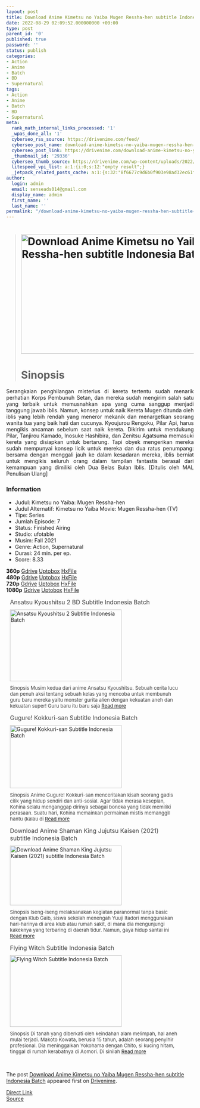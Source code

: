 ```yaml
---
layout: post
title: Download Anime Kimetsu no Yaiba Mugen Ressha-hen subtitle Indonesia Batch
date: 2022-08-29 02:09:52.000000000 +00:00
type: post
parent_id: '0'
published: true
password: ''
status: publish
categories:
- Action
- Anime
- Batch
- BD
- Supernatural
tags:
- Action
- Anime
- Batch
- BD
- Supernatural
meta:
  rank_math_internal_links_processed: '1'
  _wpas_done_all: '1'
  cyberseo_rss_source: https://drivenime.com/feed/
  cyberseo_post_name: download-anime-kimetsu-no-yaiba-mugen-ressha-hen-subtitle-indonesia-batch
  cyberseo_post_link: https://drivenime.com/download-anime-kimetsu-no-yaiba-mugen-ressha-hen-subtitle-indonesia-batch/
  _thumbnail_id: '29336'
  cyberseo_thumb_source: https://drivenime.com/wp-content/uploads/2022/08/Download-Anime-Kimetsu-no-Yaiba-Mugen-Ressha-hen-subtitle-Indonesia-Batch.jpg
  litespeed_vpi_list: a:1:{i:0;s:12:"empty result";}
  _jetpack_related_posts_cache: a:1:{s:32:"8f6677c9d6b0f903e98ad32ec61f8deb";a:2:{s:7:"expires";i:1662882898;s:7:"payload";a:0:{}}}
author:
  login: admin
  email: senseads014@gmail.com
  display_name: admin
  first_name: ''
  last_name: ''
permalink: "/download-anime-kimetsu-no-yaiba-mugen-ressha-hen-subtitle-indonesia-batch/"
---
```

<blockquote>
<h1><a href="https://drivenime.com/download-anime-kimetsu-no-yaiba-mugen-ressha-hen-subtitle-indonesia-batch/download-anime-kimetsu-no-yaiba-mugen-ressha-hen-subtitle-indonesia-batch/" rel="attachment wp-att-12792" data-wpel-link="internal"><img class="aligncenter size-full wp-image-12792" src="{{ site.baseurl }}/assets/2022/08/Download-Anime-Kimetsu-no-Yaiba-Mugen-Ressha-hen-subtitle-Indonesia-Batch.jpg" alt="Download Anime Kimetsu no Yaiba Mugen Ressha-hen subtitle Indonesia Batch" width="600" height="320" srcset="https://drivenime.com/wp-content/uploads/2022/08/Download-Anime-Kimetsu-no-Yaiba-Mugen-Ressha-hen-subtitle-Indonesia-Batch.jpg 600w, https://drivenime.com/wp-content/uploads/2022/08/Download-Anime-Kimetsu-no-Yaiba-Mugen-Ressha-hen-subtitle-Indonesia-Batch-300x160.jpg 300w" sizes="(max-width: 600px) 100vw, 600px" /></a></h1>
<h1 style="text-align: justify;">Sinopsis</h1>
</blockquote>
<p style="text-align: justify;">Serangkaian penghilangan misterius di kereta tertentu sudah menarik perhatian Korps Pembunuh Setan, dan mereka sudah mengirim salah satu yang terbaik untuk memusnahkan apa yang cuma sanggup menjadi tanggung jawab iblis. Namun, konsep untuk naik Kereta Mugen ditunda oleh iblis yang lebih rendah yang meneror mekanik dan menargetkan seorang wanita tua yang baik hati dan cucunya. Kyoujurou Rengoku, Pilar Api, harus mengikis ancaman sebelum saat naik kereta. Dikirim untuk mendukung Pilar, Tanjirou Kamado, Inosuke Hashibira, dan Zenitsu Agatsuma memasuki kereta yang disiapkan untuk bertarung. Tapi obyek mengerikan mereka sudah mempunyai konsep licik untuk mereka dan dua ratus penumpang: bersama dengan menggali jauh ke dalam kesadaran mereka, iblis berniat untuk mengikis seluruh orang dalam tampilan fantastis berasal dari kemampuan yang dimiliki oleh Dua Belas Bulan Iblis. [Ditulis oleh MAL Penulisan Ulang]</p>
<h3 style="text-align: justify;">Information</h3>
<ul style="text-align: justify;">
<li>Judul: Kimetsu no Yaiba: Mugen Ressha-hen</li>
<li>Judul Alternatif: Kimetsu no Yaiba Movie: Mugen Ressha-hen (TV)</li>
<li>Tipe: Series</li>
<li>Jumlah Episode: 7</li>
<li>Status: Finished Airing</li>
<li>Studio: ufotable</li>
<li>Musim: Fall 2021</li>
<li>Genre: Action, Supernatural</li>
<li>Durasi: 24 min. per ep.</li>
<li>Score: 8.33</li>
</ul>
<p style="text-align: justify;"><strong>360p</strong> <a href="https://teknosans.com/?safe_url_data=aHR0cHM6Ly9hY2VmaWxlLmNvL2YvNjU1Mjg5MzAvYW5pbWViYXRjaHMtbmV0LWtueS1tdWdlbi1yZXNoYS1oZW4tdHYtMzYwcC16aXA=" data-wpel-link="external" rel="external noopener noreferrer">Gdrive</a> <a href="https://teknosans.com/?safe_url_data=aHR0cHM6Ly91cHRvYm94LmNvbS9tbmxpNjltODIwMDY=" data-wpel-link="external" rel="external noopener noreferrer">Uptobox</a> <a href="https://teknosans.com/?safe_url_data=aHR0cHM6Ly9oeGZpbGUuY28vbzNycXJjaWFsaTVp" data-wpel-link="external" rel="external noopener noreferrer">HxFile</a><br />
<strong>480p</strong> <a href="https://teknosans.com/?safe_url_data=aHR0cHM6Ly9hY2VmaWxlLmNvL2YvNjU1Mjg5MzMvYW5pbWViYXRjaHMtbmV0LWtueS1tdWdlbi1yZXNoYS1oZW4tdHYtNDgwcC16aXA=" data-wpel-link="external" rel="external noopener noreferrer">Gdrive</a> <a href="https://teknosans.com/?safe_url_data=aHR0cHM6Ly91cHRvYm94LmNvbS9ycm0yNmNqZHY1Nzg=" data-wpel-link="external" rel="external noopener noreferrer">Uptobox</a> <a href="https://teknosans.com/?safe_url_data=aHR0cHM6Ly9oeGZpbGUuY28vbzduMGh3OTJkZGYy" data-wpel-link="external" rel="external noopener noreferrer">HxFile</a><br />
<strong>720p</strong> <a href="https://teknosans.com/?safe_url_data=aHR0cHM6Ly9hY2VmaWxlLmNvL2YvNjU1Mjg5MzcvYW5pbWViYXRjaHMtbmV0LWtueS1tdWdlbi1yZXNoYS1oZW4tdHYtNzIwcC16aXA=" data-wpel-link="external" rel="external noopener noreferrer">Gdrive</a> <a href="https://teknosans.com/?safe_url_data=aHR0cHM6Ly91cHRvYm94LmNvbS9lNGJmODhyazBma2o=" data-wpel-link="external" rel="external noopener noreferrer">Uptobox</a> <a href="https://teknosans.com/?safe_url_data=aHR0cHM6Ly9oeGZpbGUuY28vbnQ0MjR5OGZtZWF5" data-wpel-link="external" rel="external noopener noreferrer">HxFile</a><br />
<strong>1080p</strong> <a href="https://teknosans.com/?safe_url_data=aHR0cHM6Ly9hY2VmaWxlLmNvL2YvNjU1Mjg5MjYvYW5pbWViYXRjaHMtbmV0LWtueS1tdWdlbi1yZXNoYS1oZW4tdHYtMTA4MHAtemlw" data-wpel-link="external" rel="external noopener noreferrer">Gdrive</a> <a href="https://teknosans.com/?safe_url_data=aHR0cHM6Ly91cHRvYm94LmNvbS8zZnF3cThtYnByaHg=" data-wpel-link="external" rel="external noopener noreferrer">Uptobox</a> <a href="https://teknosans.com/?safe_url_data=aHR0cHM6Ly9oeGZpbGUuY28veXlob2VzcDRjb2U2" data-wpel-link="external" rel="external noopener noreferrer">HxFile</a></p>
<div class="related-post grid">
<div class="post-list ">
<div class="item"> <a class="title post_title" href="https://drivenime.com/ansatsu-kyoushitsu-2-subtitle-indonesia-batch/" data-wpel-link="internal"> Ansatsu Kyoushitsu 2 BD Subtitle Indonesia Batch </a>
<div class="thumb post_thumb"> <a href="https://drivenime.com/ansatsu-kyoushitsu-2-subtitle-indonesia-batch/" data-wpel-link="internal"> <img width="300" height="192" src="{{ site.baseurl }}/assets/2022/08/Ansatsu-Kyoushitsu-2-Subtitle-Indonesia-Batch-300x192.jpg" class="attachment-medium size-medium wp-post-image" alt="Ansatsu Kyoushitsu 2 Subtitle Indonesia Batch" loading="lazy" srcset="https://drivenime.com/wp-content/uploads/2016/07/Ansatsu-Kyoushitsu-2-Subtitle-Indonesia-Batch-300x192.jpg 300w, https://drivenime.com/wp-content/uploads/2016/07/Ansatsu-Kyoushitsu-2-Subtitle-Indonesia-Batch.jpg 640w" sizes="(max-width: 300px) 100vw, 300px" /> </a> </div>
<p class="excerpt post_excerpt"> Sinopsis Musim kedua dari anime Ansatsu Kyoushitsu. Sebuah cerita lucu dan penuh aksi tentang sebuah kelas yang mencoba untuk membunuh guru baru mereka yaitu monster gurita alien dengan kekuatan aneh dan kekuatan super! Guru baru itu baru saja <a class="read-more" href="https://drivenime.com/ansatsu-kyoushitsu-2-subtitle-indonesia-batch/" data-wpel-link="internal"> Read more</a> </p>
</p></div>
<div class="item"> <a class="title post_title" href="https://drivenime.com/gugure-kokkuri-san-subtitle-indonesia-batch-1/" data-wpel-link="internal"> Gugure! Kokkuri-san Subtitle Indonesia Batch </a>
<div class="thumb post_thumb"> <a href="https://drivenime.com/gugure-kokkuri-san-subtitle-indonesia-batch-1/" data-wpel-link="internal"> <img width="300" height="169" src="{{ site.baseurl }}/assets/2022/08/Gugure-Kokkuri-san-Subtitle-Indonesia-Batch-300x169.jpg" class="attachment-medium size-medium wp-post-image" alt="Gugure! Kokkuri-san Subtitle Indonesia Batch" loading="lazy" srcset="https://drivenime.com/wp-content/uploads/2016/07/Gugure-Kokkuri-san-Subtitle-Indonesia-Batch-300x169.jpg 300w, https://drivenime.com/wp-content/uploads/2016/07/Gugure-Kokkuri-san-Subtitle-Indonesia-Batch.jpg 640w" sizes="(max-width: 300px) 100vw, 300px" /> </a> </div>
<p class="excerpt post_excerpt"> Sinopsis Anime Gugure! Kokkuri-san menceritakan kisah seorang gadis cilik yang hidup sendiri dan anti-sosial. Agar tidak merasa kesepian, Kohina selalu menganggap dirinya sebagai boneka yang tidak memiliki perasaan. Suatu hari, Kohina memainkan permainan mistis memanggil hantu (kalau di <a class="read-more" href="https://drivenime.com/gugure-kokkuri-san-subtitle-indonesia-batch-1/" data-wpel-link="internal"> Read more</a> </p>
</p></div>
<div class="item"> <a class="title post_title" href="https://drivenime.com/download-anime-shaman-king-jujutsu-kaisen-2021-subtitle-indonesia-batch/" data-wpel-link="internal"> Download Anime Shaman King Jujutsu Kaisen (2021) subtitle Indonesia Batch </a>
<div class="thumb post_thumb"> <a href="https://drivenime.com/download-anime-shaman-king-jujutsu-kaisen-2021-subtitle-indonesia-batch/" data-wpel-link="internal"> <img width="300" height="160" src="{{ site.baseurl }}/assets/2022/08/Download-Anime-Shaman-King-Jujutsu-Kaisen-2021-subtitle-Indonesia-Batch-300x160.jpg" class="attachment-medium size-medium wp-post-image" alt="Download Anime Shaman King Jujutsu Kaisen (2021) subtitle Indonesia Batch" loading="lazy" srcset="https://drivenime.com/wp-content/uploads/2022/08/Download-Anime-Shaman-King-Jujutsu-Kaisen-2021-subtitle-Indonesia-Batch-300x160.jpg 300w, https://drivenime.com/wp-content/uploads/2022/08/Download-Anime-Shaman-King-Jujutsu-Kaisen-2021-subtitle-Indonesia-Batch.jpg 600w" sizes="(max-width: 300px) 100vw, 300px" /> </a> </div>
<p class="excerpt post_excerpt"> Sinopsis Iseng-iseng melaksanakan kegiatan paranormal tanpa basic dengan Klub Gaib, siswa sekolah menengah Yuuji Itadori menggunakan hari-harinya di area klub atau rumah sakit, di mana dia mengunjungi kakeknya yang terbaring di daerah tidur. Namun, gaya hidup santai ini <a class="read-more" href="https://drivenime.com/download-anime-shaman-king-jujutsu-kaisen-2021-subtitle-indonesia-batch/" data-wpel-link="internal"> Read more</a> </p>
</p></div>
<div class="item"> <a class="title post_title" href="https://drivenime.com/flying-witch-subtitle-indonesia-batch/" data-wpel-link="internal"> Flying Witch Subtitle Indonesia Batch </a>
<div class="thumb post_thumb"> <a href="https://drivenime.com/flying-witch-subtitle-indonesia-batch/" data-wpel-link="internal"> <img width="300" height="192" src="{{ site.baseurl }}/assets/2022/08/Flying-Witch-Subtitle-Indonesia-Batch-300x192.jpg" class="attachment-medium size-medium wp-post-image" alt="Flying Witch Subtitle Indonesia Batch" loading="lazy" srcset="https://drivenime.com/wp-content/uploads/2016/07/Flying-Witch-Subtitle-Indonesia-Batch-300x192.jpg 300w, https://drivenime.com/wp-content/uploads/2016/07/Flying-Witch-Subtitle-Indonesia-Batch.jpg 640w" sizes="(max-width: 300px) 100vw, 300px" /> </a> </div>
<p class="excerpt post_excerpt"> Sinopsis Di tanah yang diberkati oleh keindahan alam melimpah, hal aneh mulai terjadi. Makoto Kowata, berusia 15 tahun, adalah seorang penyihir profesional. Dia meninggalkan Yokohama dengan Chito, si kucing hitam, tinggal di rumah kerabatnya di Aomori. Di sinilah <a class="read-more" href="https://drivenime.com/flying-witch-subtitle-indonesia-batch/" data-wpel-link="internal"> Read more</a> </p>
</p></div>
</p></div>
<p> <script> </script><br />
<style> .related-post{} .related-post .post-list{ text-align:left; } .related-post .post-list .item{ margin:10px; padding:0px; } .related-post .headline{ font-size:18px !important; color:#999999 !important; } .related-post .post-list .item .post_title{ font-size:16px; color:#3f3f3f; margin:10px 0px; padding:0px; display: block; text-decoration: none; } .related-post .post-list .item .post_thumb{ max-height:220px; margin:10px 0px; padding:0px; display: block; } .related-post .post-list .item .post_excerpt{ font-size:13px; color:#3f3f3f; margin:10px 0px; padding:0px; display: block; text-decoration: none; } @media only screen and (min-width: 1024px ){ .related-post .post-list .item{ width: 45%; } } @media only screen and ( min-width: 768px ) and ( max-width: 1023px ) { .related-post .post-list .item{ width: 90%; } } @media only screen and ( min-width: 0px ) and ( max-width: 767px ){ .related-post .post-list .item{ width: 90%; } } </style>
</p></div>
<p>The post <a rel="nofollow" href="https://drivenime.com/download-anime-kimetsu-no-yaiba-mugen-ressha-hen-subtitle-indonesia-batch/" data-wpel-link="internal">Download Anime Kimetsu no Yaiba Mugen Ressha-hen subtitle Indonesia Batch</a> appeared first on <a rel="nofollow" href="https://drivenime.com" data-wpel-link="internal">Drivenime</a>.</p>
<link rel="stylesheet" href="https://cdnjs.cloudflare.com/ajax/libs/font-awesome/4.7.0/css/font-awesome.min.css" />
<div class="divbtn"> <a href="https://handymansurrender.com/fihup8buzv?key=94550f7ce39444073321dde3b8782f97" class="btn"><i class="fa fa-download"></i> Direct Link</a> <br /><a href="https://drivenime.com/download-anime-kimetsu-no-yaiba-mugen-ressha-hen-subtitle-indonesia-batch/">Source</a> </div>
